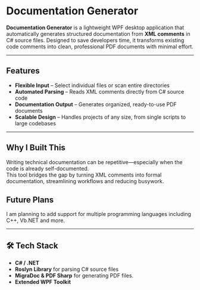 # Documentation Generator

**Documentation Generator** is a lightweight WPF desktop application that automatically generates structured documentation from **XML comments** in C# source files. Designed to save developers time, it transforms existing code comments into clean, professional PDF documents with minimal effort.

---

## Features
- **Flexible Input** – Select individual files or scan entire directories  
- **Automated Parsing** – Reads XML comments directly from C# source code  
- **Documentation Output** – Generates organized, ready-to-use PDF documents  
- **Scalable Design** – Handles projects of any size, from single scripts to large codebases  

---

## Why I Built This
Writing technical documentation can be repetitive—especially when the code is already self-documented.  
This tool bridges the gap by turning XML comments into formal documentation, streamlining workflows and reducing busywork. 

## Future Plans
I am planning to add support for multiple programming languages including C++, Vb.NET and more.

---

## 🛠️ Tech Stack
- **C# / .NET**
- **Roslyn Library** for parsing C# source files
- **MigraDoc & PDF Sharp** for generating PDF files.
- **Extended WPF Toolkit**
